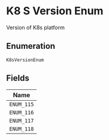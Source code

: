 
# K8 S Version Enum

Version of K8s platform

## Enumeration

`K8sVersionEnum`

## Fields

| Name |
|  --- |
| `ENUM_115` |
| `ENUM_116` |
| `ENUM_117` |
| `ENUM_118` |

